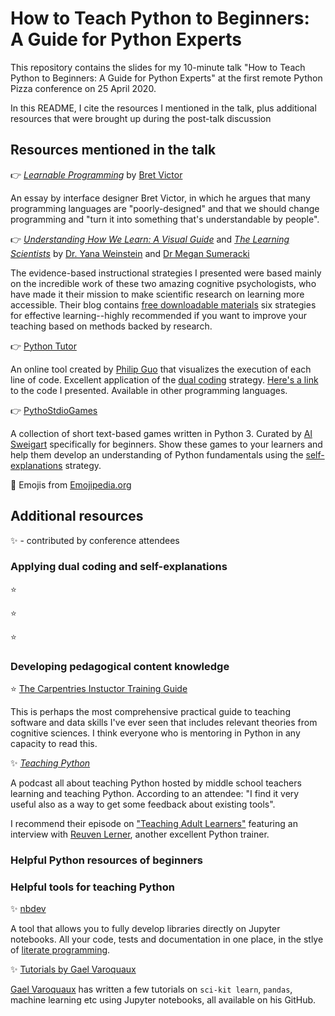 # How to Teach Python to Beginners: A Guide for Python Experts
This repository contains the slides for my 10-minute talk "How to Teach Python to Beginners: A Guide for Python Experts" at the first remote Python Pizza conference on 25 April 2020. 

In this README, I cite the resources I mentioned in the talk, plus additional resources that were brought up during the post-talk discussion

## Resources mentioned in the talk

:point_right: [*Learnable Programming*](http://worrydream.com/LearnableProgramming/) by [Bret Victor](http://worrydream.com/)

An essay by interface designer Bret Victor, in which he argues that many programming languages are "poorly-designed" and that we should change programming and "turn it into something that's understandable by people".

:point_right: [*Understanding How We Learn: A Visual Guide*](https://www.learningscientists.org/book) and [*The Learning Scientists*](https://www.learningscientists.org/) by [Dr. Yana Weinstein](https://www.yanaweinsteinjones.com/) and [Dr Megan Sumeracki](https://twitter.com/drsumeracki)

The evidence-based instructional strategies I presented were based mainly on the incredible work of these two amazing cognitive psychologists, who have made it their mission to make scientific research on learning more accessible. Their blog contains [free downloadable materials](https://www.learningscientists.org/downloadable-materials) six strategies for effective learning--highly recommended if you want to improve your teaching based on methods backed by research. 

:point_right: [Python Tutor](http://www.pythontutor.com/)

An online tool created by [Philip Guo](http://pgbovine.net/) that visualizes the execution of each line of code. Excellent application of the [dual coding](https://www.learningscientists.org/dual-coding) strategy. [Here's a link](http://tiny.cc/e4mmnz) to the code I presented. Available in other programming languages.


:point_right: [PythoStdioGames](https://github.com/asweigart/PythonStdioGames)

A collection of short text-based games written in Python 3. Curated by [Al Sweigart](https://alsweigart.com/) specifically for beginners. Show these games to your learners and help them develop an understanding of Python fundamentals using the [self-explanations](https://www.learningscientists.org/elaboration) strategy.

:pray: Emojis from [Emojipedia.org](https://emojipedia.org/)

## Additional resources 
:sparkles: - contributed by conference attendees
### Applying dual coding and self-explanations

:star: 

:star: 

:star: 
### Developing pedagogical content knowledge

:star: [The Carpentries Instuctor Training Guide](https://carpentries.github.io/instructor-training/)

This is perhaps the most comprehensive practical guide to teaching software and data skills I've ever seen that includes relevant theories from cognitive sciences. I think everyone who is mentoring in Python in any capacity to read this.

:sparkles: [*Teaching Python*](https://www.teachingpython.fm/)

A podcast all about teaching Python hosted by middle school teachers learning and teaching Python.  According to an attendee: "I find it very useful also as a way to get some feedback about existing tools".

I recommend their episode on ["Teaching Adult Learners"](https://podtail.com/en/podcast/teaching-python/episode-30-teaching-adult-learners/) featuring an interview with [Reuven Lerner](https://lerner.co.il/), another excellent Python trainer.

### Helpful Python resources of beginners

### Helpful tools for teaching Python 

:sparkles: [nbdev](https://github.com/fastai/nbdev)

A tool that allows you to fully develop libraries directly on Jupyter notebooks. All your code, tests and documentation in one place, in the stlye of [literate programming](https://en.wikipedia.org/wiki/Literate_programming).

:sparkles: [Tutorials by Gael Varoquaux](https://github.com/GaelVaroquaux)

[Gael Varoquaux](gael-varoquaux.info) has written a few tutorials on `sci-kit learn`, `pandas`, machine learning etc using Jupyter notebooks, all available on his GitHub.


